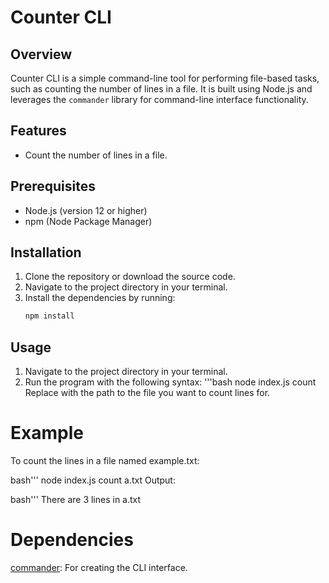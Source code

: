 # Counter CLI

## Overview
Counter CLI is a simple command-line tool for performing file-based tasks, such as counting the number of lines in a file. It is built using Node.js and leverages the `commander` library for command-line interface functionality.

## Features
- Count the number of lines in a file.

## Prerequisites
- Node.js (version 12 or higher)
- npm (Node Package Manager)

## Installation
1. Clone the repository or download the source code.
2. Navigate to the project directory in your terminal.
3. Install the dependencies by running:
   ```bash
   npm install
## Usage
1. Navigate to the project directory in your terminal.
2. Run the program with the following syntax:
'''bash
node index.js count <file>
Replace <file> with the path to the file you want to count lines for.
# Example
To count the lines in a file named example.txt:

bash'''
node index.js count a.txt
Output:

bash'''
There are 3 lines in a.txt

# Dependencies
[commander](https://www.npmjs.com/package/commander): For creating the CLI interface.
